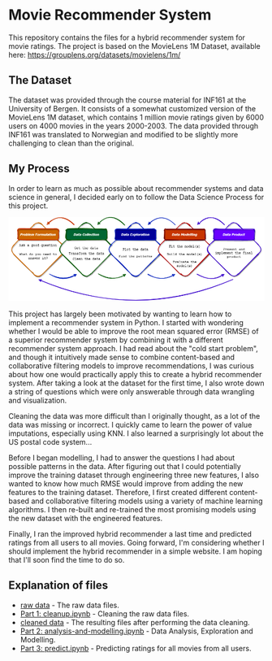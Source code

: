 # Movie Recommender System
This repository contains the files for a hybrid recommender system for movie ratings.
The project is based on the MovieLens 1M Dataset, available here: https://grouplens.org/datasets/movielens/1m/


## The Dataset
The dataset was provided through the course material for INF161 at the University of Bergen. It
consists of a somewhat customized version of the MovieLens 1M dataset, which contains 1 million movie ratings given by 
6000 users on 4000 movies in the years 2000-2003. The data provided through INF161 was translated to Norwegian 
and modified to be slightly more challenging to clean than the original. 

## My Process
In order to learn as much as possible about recommender systems and data science in general, 
I decided early on to follow the Data Science Process for this project. 

![The Data Science Process](/data-science-process.png)

This project has largely been motivated by wanting to learn how to implement a recommender system in Python. 
I started with wondering whether I would be able to improve the root mean squared error (RMSE) of a superior recommender system 
by combining it with a different recommender system approach. I had read about the "cold start problem", and though it intuitively 
made sense to combine content-based and collaborative filtering models to improve recommendations, I was curious about how one would practically 
apply this to create a hybrid recommender system. After taking a look at the dataset for the first time, I also wrote down a string of questions which 
were only answerable through data wrangling and visualization. 

Cleaning the data was more difficult than I originally thought, as a lot of the data was missing or incorrect. 
I quickly came to learn the power of value imputations, especially using KNN. 
I also learned a surprisingly lot about the US postal code system...

Before I began modelling, I had to answer the questions I had about possible patterns in the data. 
After figuring out that I could potentially improve the training dataset through engineering three new features, 
I also wanted to know how much RMSE would improve from adding the new features to the training dataset. 
Therefore, I first created different content-based and collaborative filtering models using a variety of machine learning algorithms.
I then re-built and re-trained the most promising models using the new dataset with the engineered features. 

Finally, I ran the improved hybrid recommender a last time and predicted ratings from all users to all movies. 
Going forward, I'm considering whether I should implement the hybrid recommender in a simple website. 
I am hoping that I'll soon find the time to do so. 


## Explanation of files
* [raw data](https://github.com/SebastianRokholt/Hybrid-Recommender-System) - The raw data files.
* [Part 1: cleanup.ipynb](https://github.com/SebastianRokholt/Hybrid-Recommender-System) - Cleaning the raw data files. 
* [cleaned data](https://github.com/SebastianRokholt/Hybrid-Recommender-System) - The resulting files after performing the data cleaning.
* [Part 2: analysis-and-modelling.ipynb](https://github.com/SebastianRokholt/Hybrid-Recommender-System) - Data Analysis, Exploration and Modelling.
* [Part 3: predict.ipynb](https://github.com/SebastianRokholt/Hybrid-Recommender-System) - Predicting ratings for all movies from all users.

